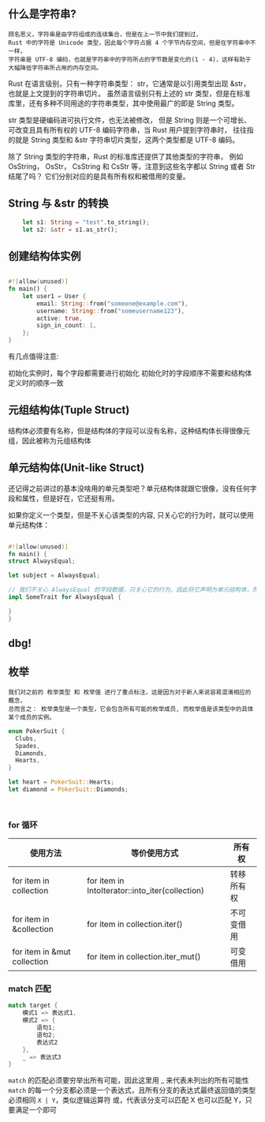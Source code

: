 ## 什么是字符串?
    顾名思义，字符串是由字符组成的连续集合，但是在上一节中我们提到过，
    Rust 中的字符是 Unicode 类型，因此每个字符占据 4 个字节内存空间，但是在字符串中不一样，
    字符串是 UTF-8 编码，也就是字符串中的字符所占的字节数是变化的(1 - 4)，这样有助于大幅降低字符串所占用的内存空间。

Rust 在语言级别，只有一种字符串类型： str，它通常是以引用类型出现 &str，也就是上文提到的字符串切片。
虽然语言级别只有上述的 str 类型，但是在标准库里，还有多种不同用途的字符串类型，其中使用最广的即是 String 类型。

str 类型是硬编码进可执行文件，也无法被修改，
但是 String 则是一个可增长、可改变且具有所有权的 UTF-8 编码字符串，当 Rust 用户提到字符串时，
往往指的就是 String 类型和 &str 字符串切片类型，这两个类型都是 UTF-8 编码。

除了 String 类型的字符串，Rust 的标准库还提供了其他类型的字符串，
例如 OsString， OsStr， CsString 和 CsStr 等，注意到这些名字都以 String 或者 Str 结尾了吗？
它们分别对应的是具有所有权和被借用的变量。


## String 与 &str 的转换

```rust
    let s1: String = "test".to_string();
    let s2: &str = s1.as_str();
```


## 创建结构体实例

```rust

#![allow(unused)]
fn main() {
    let user1 = User {
        email: String::from("someone@example.com"),
        username: String::from("someusername123"),
        active: true,
        sign_in_count: 1,
    };
}
```

有几点值得注意:

初始化实例时，每个字段都需要进行初始化
初始化时的字段顺序不需要和结构体定义时的顺序一致


## 元组结构体(Tuple Struct)

结构体必须要有名称，但是结构体的字段可以没有名称，这种结构体长得很像元组，因此被称为元组结构体

## 单元结构体(Unit-like Struct)

还记得之前讲过的基本没啥用的单元类型吧？单元结构体就跟它很像，没有任何字段和属性，但是好在，它还挺有用。

如果你定义一个类型，但是不关心该类型的内容, 只关心它的行为时，就可以使用 单元结构体：

```rust

#![allow(unused)]
fn main() {
struct AlwaysEqual;

let subject = AlwaysEqual;

// 我们不关心 AlwaysEqual 的字段数据，只关心它的行为，因此将它声明为单元结构体，然后再为它实现某个特征
impl SomeTrait for AlwaysEqual {

}
}

```


## dbg!


## 枚举
    我们对之前的 枚举类型 和 枚举值 进行了重点标注，这是因为对于新人来说容易混淆相应的概念，
    总而言之： 枚举类型是一个类型，它会包含所有可能的枚举成员, 而枚举值是该类型中的具体某个成员的实例。


```rust
enum PokerSuit {
  Clubs,
  Spades,
  Diamonds,
  Hearts,
}

let heart = PokerSuit::Hearts;
let diamond = PokerSuit::Diamonds;




```



### for 循环



| 使用方法|	等价使用方式| 	所有权   |
|---|---|--------|
|for item in collection	|for item in IntoIterator::into_iter(collection) | 	转移所有权 |
|for item in &collection|	for item in collection.iter()	| 不可变借用  |
|for item in &mut collection|	for item in collection.iter_mut()	| 可变借用   |



### match 匹配

```rust
match target {
    模式1 => 表达式1,
    模式2 => {
        语句1;
        语句2;
        表达式2
    },
    _ => 表达式3
}

```

`match` 的匹配必须要穷举出所有可能，因此这里用 _ 来代表未列出的所有可能性
`match` 的每一个分支都必须是一个表达式，且所有分支的表达式最终返回值的类型必须相同
`X | Y`，类似逻辑运算符 或，代表该分支可以匹配 X 也可以匹配 Y，只要满足一个即可





